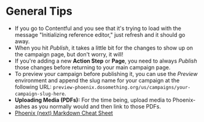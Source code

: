 # General Tips

* If you go to Contentful and you see that it's trying to load with the message "Initializing reference editor," just refresh and it should go away.
* When you hit _Publish_, it takes a little bit for the changes to show up on the campaign page, but don't worry, it will!
* If you're adding a new **Action Step** or **Page**, you need to always _Publish_ those changes before returning to your main campaign page.
* To preview your campaign before publishing it, you can use the _Preview_ environment and append the slug name for your campaign at the following URL: `preview-phoenix.dosomething.org/us/campaigns/your-campaign-slug-here`.
* **Uploading Media \(PDFs\):** For the time being, upload media to Phoenix-ashes as you normally would and then link to those PDFs.
* [Phoenix \(next\) Markdown Cheat Sheet](https://docs.google.com/document/d/1PrUWPdsHzliYJVnCQbWFgRyB_Au-gILygyUrQ7i06jc/edit#heading=h.7fms4ckn2ac2)
